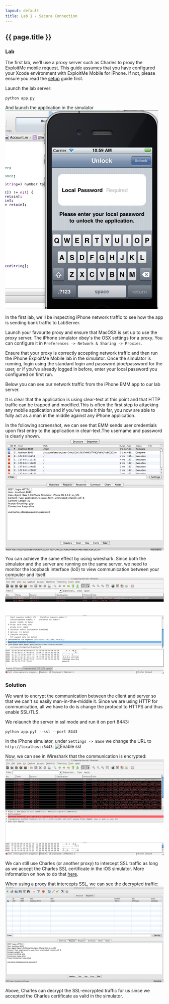 ```yaml
---
layout: default
title: Lab 1 - Secure Connection
---
```


## {{ page.title }}


### Lab
		
The first lab, we'll use a proxy server such as Charles to proxy the
ExploitMe mobile request.  This guide assumes that you have configured
your Xcode environment with ExploitMe Mobile for iPhone.  If not,
please ensure you read the [setup](setup.html) guide first.

Launch the lab server:

    python app.py

And launch the application in the simulator
![Start the application in the simulator](img/localpassword.jpeg)
				
In the first lab, we'll be inspecting iPhone network traffic to see how the app is sending bank traffic to LabServer.
				
Launch your favourite proxy and ensure that MacOSX is set up to use
the proxy server.  The iPhone simulator obey's the OSX settings for a
proxy.  You can configure it in `Preferences -> Network & Sharing -> Proxies`.
				
Ensure that your proxy is correctly accepting network traffic and then
run the iPhone ExploitMe Mobile lab in the simulator.  Once the
simulator is running, login using the standard login and password
jdoe/password for the user, or if you've already logged in before,
enter your local password you configured on first run.
				
Below you can see our network traffic from the iPhone EMM app to our lab server.
				
It is clear that the application is using clear-text at this point and that HTTP traffic can be trapped and modified.This is often the first step to attacking any mobile application and if you've made it this far, you now are able to fully act as a man in the middle against any iPhone application.
				
In the following screenshot, we can see that EMM sends user credentials upon first entry to the application in clear-text.The username and password is clearly shown.	
![Proxying the application](img/1_proxy.jpeg)

You can achieve the same effect by using wireshark.  Since both the
simulator and the server are running on the same server, we need to
monitor the loopback interface (lo0) to view communication between
your computer and itself.
![Using wireshark](img/1_wireshark.png)

### Solution
		
We want to encrypt the communication between the client and server so
that we can't so easily man-in-the-middle it.  Since we are using HTTP
for communication, all we have to do is change the protocol to HTTPS
and thus enable SSL/TLS.  

We relaunch the server in ssl mode and run it on port 8443:

    python app.pyt --ssl --port 8443

In the iPhone simulator, under `Settings -> Base` we change the URL to
`http://localhost:8443`:
![Enable ssl](img/1_enable_ssl.png)

Now, we can see in Wireshark that the communication is encrypted:
![Wireshark with ssl enabled](img/1_wireshark_ssl.png)

We can still use Charles (or another proxy) to intercept SSL traffic as long as we accept
the Charles SSL certificate in the iOS simulator.  More information on
how to do that
[here](http://www.charlesproxy.com/documentation/faqs/ssl-connections-from-within-iphone-applications/).

When using a proxy that intercepts SSL, we can see the decrypted
traffic:
![Charles with ssl](img/1_charles_ssl.png)

Above, Charles can decrypt the SSL-encrypted traffic for us since we
accepted the Charles certificate as valid in the simulator.
